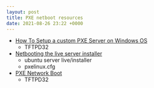 ```yaml
---
layout: post
title: PXE netboot resources
date: 2021-08-26 23:22 +0000
---
```



* [How To Setup a custom PXE Server on Windows OS](http://c-nergy.be/blog/?p=458)
  * TFTPD32
* [Netbooting the live server installer](https://discourse.ubuntu.com/t/netbooting-the-live-server-installer/14510)
  * ubuntu server live/installer
  * pxelinux.cfg
* [PXE Network Boot](https://www.instructables.com/PXE-Network-Boot/)
  * TFTPD32